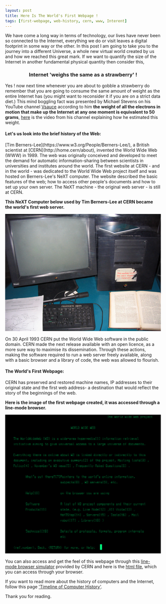 ```yaml
---
layout: post
title: Here Is The World's First Webpage !
tags: [first-webpage, web-history, cern, www, Interent]
---
```


We have come a long way in terms of technology, our lives have never been so connected to the Internet, everything we do or visit leaves a digital footprint in some way or the other. In this post I am going to take you to the journey into a different Universe, a whole new virtual world created by us and how we reached this great mark. If we want to quantify the size of the Internet in another fundamental physical quantity then consider this,

<center>
<h3>Internet 'weighs the same as a strawberry' !</h3>
</center>

Yes ! now next time whenever you are about to gobble a strawberry do remember that you are going to consume the same amount of weight as the entire Internet has (you might want to reconsider it if you are on a strict data diet.) This mind boggling fact was presented by Michael Stevens on his YouTube channel [Vsauce](https://www.youtube.com/user/Vsauce/videos) according to him __the weight of all the electrons in motion that make up the Internet at any one moment is equivalent to 50 grams__, [here](https://www.youtube.com/watch?v=WaUzu-iksi8) is the video from his channel explaining how he estimated this weight.

<h4>Let's us look into the brief history of the Web:</h4>
[Tim Berners-Lee](https://www.w3.org/People/Berners-Lee/), a British scientist at [CERN](http://home.cern/about), invented the World Wide Web (WWW) in 1989. The web was originally conceived and developed to meet the demand for automatic information-sharing between scientists in universities and institutes around the world.
The first website at CERN - and in the world - was dedicated to the World Wide Web project itself and was hosted on Berners-Lee's NeXT computer. The website described the basic features of the web; how to access other people's documents and how to set up your own server. The NeXT machine - the original web server - is still at CERN.

__This NeXT Computer below used by Tim Berners-Lee at CERN became the world's first web server.__

![The World's First Web Server](/img/First_Web_Server.jpg "The World's First Web Server")

On 30 April 1993 CERN put the World Wide Web software in the public domain. CERN made the next release available with an open licence, as a more sure way to maximise its dissemination. Through these actions, making the software required to run a web server freely available, along with a basic browser and a library of code, the web was allowed to flourish.


<h4>The World's First Webpage:</h4>
CERN has preserved and restored machine names, IP addresses to their original state and the first web address- a destination that would reflect the story of the beginnings of the web.

__Here is the image of the first webpage created, it was accessed through a line-mode browser.__

![The World's First Webpage](/img/first_web.png "The World's First Webpage")

You can also access and get the feel of this webpage through this [line-mode browser simulator](http://line-mode.cern.ch/www/hypertext/WWW/TheProject.html) provided by CERN and here is the [html file](http://info.cern.ch/hypertext/WWW/TheProject.html), which you can access through your browser.

If you want to read more about the history of computers and the Internet, follow this page ['Timeline of Computer History'](http://www.computerhistory.org/timeline/computers/).

Thank you for reading.